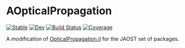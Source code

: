 # AOpticalPropagation

[![Stable](https://img.shields.io/badge/docs-stable-blue.svg)](https://HIT-UOI-SR.github.io/OpticalPropagation.jl/stable)
[![Dev](https://img.shields.io/badge/docs-dev-blue.svg)](https://HIT-UOI-SR.github.io/OpticalPropagation.jl/dev)
[![Build Status](https://github.com/HIT-UOI-SR/OpticalPropagation.jl/workflows/CI/badge.svg)](https://github.com/HIT-UOI-SR/OpticalPropagation.jl/actions)
[![Coverage](https://codecov.io/gh/HIT-UOI-SR/OpticalPropagation.jl/branch/master/graph/badge.svg)](https://codecov.io/gh/HIT-UOI-SR/OpticalPropagation.jl)

A modification of [OpticalPropagation.jl](https://github.com/HIT-UOI-SR/OpticalPropagation.jl) for the JAOST set of packages.
